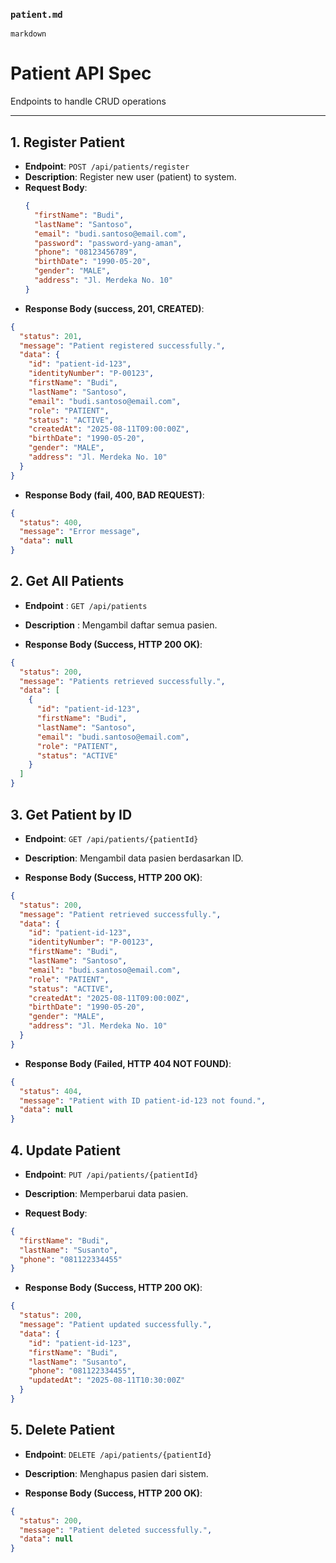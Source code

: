 ### `patient.md`
```markdown ```
# Patient API Spec

Endpoints to handle CRUD operations

---

## 1. Register Patient
- **Endpoint**: `POST /api/patients/register`
- **Description**: Register new user (patient) to system.
- **Request Body**:
  ```json
  {
    "firstName": "Budi",
    "lastName": "Santoso",
    "email": "budi.santoso@email.com",
    "password": "password-yang-aman",
    "phone": "08123456789",
    "birthDate": "1990-05-20",
    "gender": "MALE",
    "address": "Jl. Merdeka No. 10"
  } 
  ```
- **Response Body (success, 201, CREATED)**:
```json
{
  "status": 201,
  "message": "Patient registered successfully.",
  "data": {
    "id": "patient-id-123",
    "identityNumber": "P-00123",
    "firstName": "Budi",
    "lastName": "Santoso",
    "email": "budi.santoso@email.com",
    "role": "PATIENT",
    "status": "ACTIVE",
    "createdAt": "2025-08-11T09:00:00Z",
    "birthDate": "1990-05-20",
    "gender": "MALE",
    "address": "Jl. Merdeka No. 10"
  }
}
```
- **Response Body (fail, 400, BAD REQUEST)**:
```json
{
  "status": 400,
  "message": "Error message",
  "data": null
}
```

## 2. Get All Patients

- **Endpoint** : ```GET /api/patients```

- **Description** : Mengambil daftar semua pasien.

- **Response Body (Success, HTTP 200 OK)**:
```json
{
  "status": 200,
  "message": "Patients retrieved successfully.",
  "data": [
    {
      "id": "patient-id-123",
      "firstName": "Budi",
      "lastName": "Santoso",
      "email": "budi.santoso@email.com",
      "role": "PATIENT",
      "status": "ACTIVE"
    }
  ]
}
```
## 3. Get Patient by ID

- **Endpoint**: ```GET /api/patients/{patientId}```

- **Description**: Mengambil data pasien berdasarkan ID.

- **Response Body (Success, HTTP 200 OK)**:
```json
{
  "status": 200,
  "message": "Patient retrieved successfully.",
  "data": {
    "id": "patient-id-123",
    "identityNumber": "P-00123",
    "firstName": "Budi",
    "lastName": "Santoso",
    "email": "budi.santoso@email.com",
    "role": "PATIENT",
    "status": "ACTIVE",
    "createdAt": "2025-08-11T09:00:00Z",
    "birthDate": "1990-05-20",
    "gender": "MALE",
    "address": "Jl. Merdeka No. 10"
  }
}
```
- **Response Body (Failed, HTTP 404 NOT FOUND)**:
```json
{
  "status": 404,
  "message": "Patient with ID patient-id-123 not found.",
  "data": null
}
```
## 4. Update Patient

- **Endpoint**: ```PUT /api/patients/{patientId}```

- **Description**: Memperbarui data pasien.

- **Request Body**:
```json
{
  "firstName": "Budi",
  "lastName": "Susanto",
  "phone": "081122334455"
}
```
- **Response Body (Success, HTTP 200 OK)**:
```json
{
  "status": 200,
  "message": "Patient updated successfully.",
  "data": {
    "id": "patient-id-123",
    "firstName": "Budi",
    "lastName": "Susanto",
    "phone": "081122334455",
    "updatedAt": "2025-08-11T10:30:00Z"
  }
}
```
## 5. Delete Patient

- **Endpoint**: ```DELETE /api/patients/{patientId}```

- **Description**: Menghapus pasien dari sistem.

- **Response Body (Success, HTTP 200 OK)**:
```json
{
  "status": 200,
  "message": "Patient deleted successfully.",
  "data": null
}
```